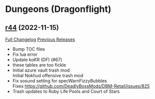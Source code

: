 # <DBM> Dungeons (Dragonflight)

## [r44](https://github.com/DeadlyBossMods/DBM-Dungeons/tree/r44) (2022-11-15)
[Full Changelog](https://github.com/DeadlyBossMods/DBM-Dungeons/compare/r43...r44) [Previous Releases](https://github.com/DeadlyBossMods/DBM-Dungeons/releases)

- Bump TOC files  
- Fix lua error  
- Update koKR (DF) (#67)  
- these tables are too fickle  
- Initial azure vault trash mod  
    Initial Nokhud offensive trash mod  
- Fix sosund setting for specWarnFizzyBubbles  
    Fixes https://github.com/DeadlyBossMods/DBM-Retail/issues/825  
- Trash updates to Ruby Life Pools and Court of Stars  
